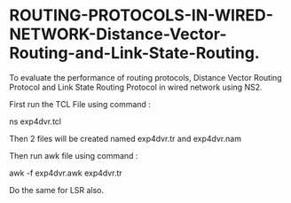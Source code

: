 # ROUTING-PROTOCOLS-IN-WIRED-NETWORK-Distance-Vector-Routing-and-Link-State-Routing.
To evaluate the performance of routing protocols, Distance Vector Routing Protocol and Link State Routing Protocol in wired network using NS2.

First run the TCL File using command :

ns exp4dvr.tcl

Then 2 files will be created named exp4dvr.tr and exp4dvr.nam

Then run awk file using command :

awk -f exp4dvr.awk exp4dvr.tr

Do the same for LSR also.
